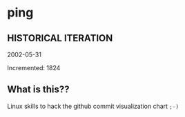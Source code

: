 # ping

## HISTORICAL ITERATION
2002-05-31

Incremented: 1824

## What is this?? 
Linux skills to hack the github commit visualization chart `;-)`
